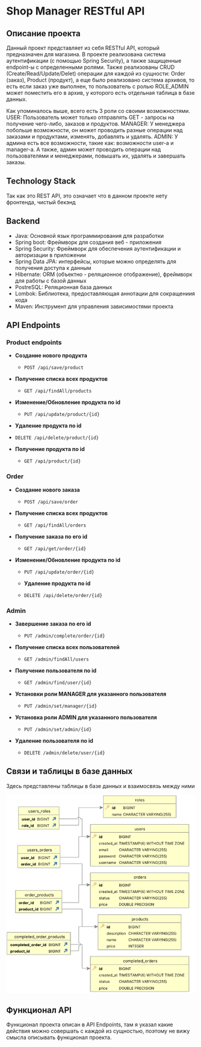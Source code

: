 # Shop Manager RESTful API

## Описание проекта

Данный проект представляет из себя RESTful API, который предназначен для магазина. В проекте реализована система аутентификации (с помощью Spring Security), а также защищенные endpoint-ы с определенными ролями. Также реализованы CRUD (Create/Read/Update/Delet) операции для каждой из сущности: Order (заказ), Product (продукт), а еще было реализовано система архивов, то есть если заказ уже выполнен, то пользователь с ролью ROLE_ADMIN может поместить его в архив, у которого есть отдельная таблица в базе данных.

Как упоминалось выше, всего есть 3 роли со своими возможностями. USER: Пользователь может только отправлять GET - запросы на получение чего-либо, заказов и продуктов. MANAGER: У менеджера побольше возможности, он может проводить разные операции над заказами и продуктами, изменять, добавлять и удалять. ADMIN: У админа есть все возможности, такие как: возможности user-а и manager-а. А также, админ может проводить операции над пользователями и менеджерами, повышать их, удалять и завершать заказы.

## Technology Stack

Так как это REST API, это означает что в данном проекте нету фронтенда, чистый бекэнд

## Backend 

+ Java: Основной язык программирования для разработки
+ Spring boot: Фреймворк для создания веб - приложения
+ Spring Security: Фреймворк для обеспечения аутентификации и авторизации в приложении
+ Spring Data JPA:  интерфейсы, которые можно определять для получения доступа к данным
+ Hibernate: ORM (объектно - реляционное отображение), фреймворк для работы с базой данных
+ PostreSQL: Реляционная база данных
+ Lombok: Библиотека, предоставляющая аннотации для сокращениия кода
+ Maven: Инструмент для управления зависимостями проекта

## API Endpoints 

### Product endpoints 

- **Создание нового продукта**
  - `POST /api/save/product`


- **Получение списка всех продуктов**
  - `GET /api/findAll/products`


- **Изменение/Обновление продукта по id**
  - `PUT /api/update/product/{id}`


 - **Удаление продукта по id**
  - `DELETE /api/delete/product/{id}`


- **Получение продукта по id**
  - `GET /api/product/{id}`


### Order

- **Создание нового заказа**
  - `POST /api/save/order`


- **Получение списка всех продуктов**
  - `GET /api/findAll/orders`

 
- **Получение заказа по его id**
  - `GET /api/get/order/{id}`

 
- **Изменение/Обновление продукта по id**
  - `PUT /api/update/order/{id}`
 

  - **Удаление продукта по id**
  - `DELETE /api/delete/order/{id}`


### Admin

- **Завершение заказа по его id**
  - `PUT /admin/complete/order/{id}`


- **Получение списка всех пользователей**
  - `GET /admin/findAll/users`

 
- **Получение пользователя по id**
  - `GET /admin/find/user/{id}`
 

- **Установки роли MANAGER для указанного пользователя**
  - `PUT /admin/set/manager/{id}`
 

- **Установка роли ADMIN для указанного пользователя**
  - `PUT /admin/set/admin/{id}`

 
- **Удаление пользователя по id**
  - `DELETE /admin/delete/user/{id}`
 
    
## Связи и таблицы в базе данных

Здесь представлены таблицы в базе данных и взаимосвязь между ними

![alt text](https://github.com/heiphin7/ShopManager_RESTful-API/blob/master/images/DataBase.png)

## Функционал API

Функционал проекта описан в API Endpoints, там я указал какие действия можно совершать с каждой из сущностью, поэтому не вижу смысла описывать функционал проекта.





